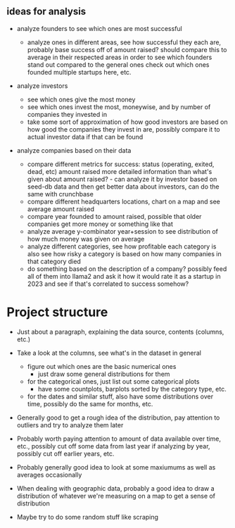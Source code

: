 ## ideas for analysis

- analyze founders to see which ones are most successful
  - analyze ones in different areas, see how successful they each are, probably base success off of amount raised? should compare this to average in their respected areas in order to see which founders stand out compared to the general ones check out which ones founded multiple startups here, etc.
- analyze investors

  - see which ones give the most money
  - see which ones invest the most, moneywise, and by number of companies they invested in
  - take some sort of approximation of how good investors are based on how good the companies they invest in are, possibly compare it to actual investor data if that can be found

- analyze companies based on their data
  - compare different metrics for success: status (operating, exited, dead, etc) amount raised more detailed information than what's given about amount raised? - can analyze it by investor based on seed-db data and then get better data about investors, can do the same with crunchbase
  - compare different headquarters locations, chart on a map and see average amount raised
  - compare year founded to amount raised, possible that older companies get more money or something like that
  - analyze average y-combinator year+session to see distribution of how much money was given on average
  - analyze different categories, see how profitable each category is also see how risky a category is based on how many companies in that category died
  - do something based on the description of a company? possibly feed all of them into llama2 and ask it how it would rate it as a startup in 2023 and see if that's correlated to success somehow?

# Project structure

- Just about a paragraph, explaining the data source, contents (columns, etc.)

- Take a look at the columns, see what's in the dataset in general

  - figure out which ones are the basic numerical ones
    - just draw some general distributions for them
  - for the categorical ones, just list out some categorical plots
    - have some countplots, barplots sorted by the category type, etc.
  - for the dates and similar stuff, also have some distributions over time, possibly do the same for months, etc.

- Generally good to get a rough idea of the distribution, pay attention to outliers and try to analyze them later
- Probably worth paying attention to amount of data available over time, etc., possibly cut off some data from last year if analyzing by year, possibly cut off earlier years, etc.
- Probably generally good idea to look at some maxiumums as well as averages occasionally
- When dealing with geographic data, probably a good idea to draw a distribution of whatever we're measuring on a map to get a sense of distribution

- Maybe try to do some random stuff like scraping
